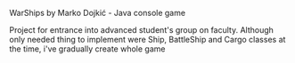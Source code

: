 WarShips by Marko Dojkić - Java console game

Project for entrance into advanced student's group on faculty.
Although only needed thing to implement were Ship, BattleShip and Cargo classes at the time, i've gradually create whole game
